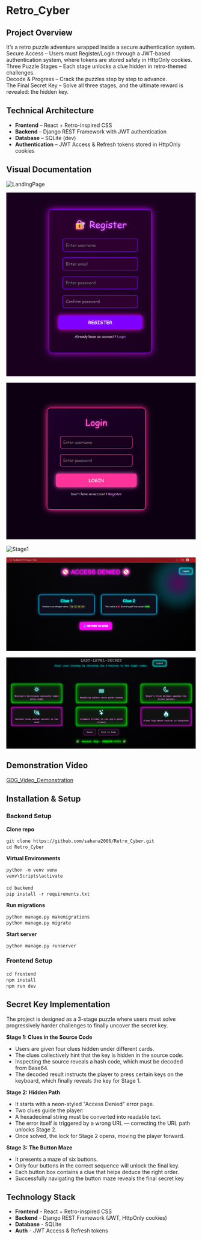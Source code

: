 # Retro_Cyber

## Project Overview

It’s a retro puzzle adventure wrapped inside a secure authentication system.  
Secure Access – Users must Register/Login through a JWT-based authentication system, where tokens are stored safely in HttpOnly cookies.  
Three Puzzle Stages – Each stage unlocks a clue hidden in retro-themed challenges.  
Decode & Progress – Crack the puzzles step by step to advance.  
The Final Secret Key – Solve all three stages, and the ultimate reward is revealed: the hidden key.

## Technical Architecture

- **Frontend** – React + Retro-inspired CSS
- **Backend** – Django REST Framework with JWT authentication
- **Database** – SQLite (dev)
- **Authentication** – JWT Access & Refresh tokens stored in HttpOnly cookies

## Visual Documentation

![LandingPage](./assets/Landing_Page.gif)

![RegisterPage](./assets/Register_Page.png)

![LoginPage](./assets/Login_Page.png)

![Stage1](./assets/Stage1.gif)

![Stage2](./assets/Stage2.png)

![Stage3](./assets/Stage3.png)

## Demonstration Video

[GDG_Video_Demonstration](./assets/GDG_Video_Demonstration.mp4)

## Installation & Setup

### Backend Setup

**Clone repo**

    git clone https://github.com/sahana2006/Retro_Cyber.git
    cd Retro_Cyber

**Virtual Environments**

    python -m venv venv
    venv\Scripts\activate

    cd backend
    pip install -r requirements.txt

**Run migrations**

    python manage.py makemigrations
    python manage.py migrate

**Start server**

    python manage.py runserver

### Frontend Setup

    cd frontend
    npm install
    npm run dev

## Secret Key Implementation

The project is designed as a 3-stage puzzle where users must solve progressively harder challenges to finally uncover the secret key.

**Stage 1: Clues in the Source Code**

- Users are given four clues hidden under different cards.
- The clues collectively hint that the key is hidden in the source code.
- Inspecting the source reveals a hash code, which must be decoded from Base64.
- The decoded result instructs the player to press certain keys on the keyboard, which finally reveals the key for Stage 1.

**Stage 2: Hidden Path**

- It starts with a neon-styled "Access Denied" error page.
- Two clues guide the player:
- A hexadecimal string must be converted into readable text.
- The error itself is triggered by a wrong URL — correcting the URL path unlocks Stage 2.
- Once solved, the lock for Stage 2 opens, moving the player forward.

**Stage 3: The Button Maze**

- It presents a maze of six buttons.
- Only four buttons in the correct sequence will unlock the final key.
- Each button box contains a clue that helps deduce the right order.
- Successfully navigating the button maze reveals the final secret key

## Technology Stack

- **Frontend** - React + Retro-inspired CSS
- **Backend** - Django REST Framework (JWT, HttpOnly cookies)
- **Database** - SQLite
- **Auth** - JWT Access & Refresh tokens
